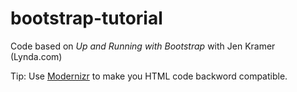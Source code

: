 bootstrap-tutorial
==================

Code based on _Up and Running with Bootstrap_ with Jen Kramer (Lynda.com)


Tip: Use [Modernizr](http://modernizr.com/) to make you HTML code backword compatible.
